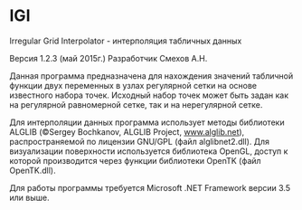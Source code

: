 # IGI
Irregular Grid Interpolator - интерполяция табличных данных

Версия 1.2.3 (май 2015г.)
Разработчик Смехов А.Н.

Данная программа предназначена для нахождения значений табличной функции двух переменных в узлах регулярной сетки на основе
известного набора точек. Исходный набор точек может быть задан как на регулярной равномерной сетке, так и на нерегулярной сетке.

Для интерполяции данных программа использует методы библиотеки ALGLIB (©Sergey Bochkanov, ALGLIB Project, www.alglib.net), распространяемой по лицензии GNU/GPL (файл alglibnet2.dll). Для визуализации поверхности используется библиотека OpenGL, доступ к которой производится через функции библиотеки OpenTK (файл OpenTK.dll).

Для работы программы требуется Microsoft .NET Framework версии 3.5 или выше.

[](/Screenshots/window1.jpg)
